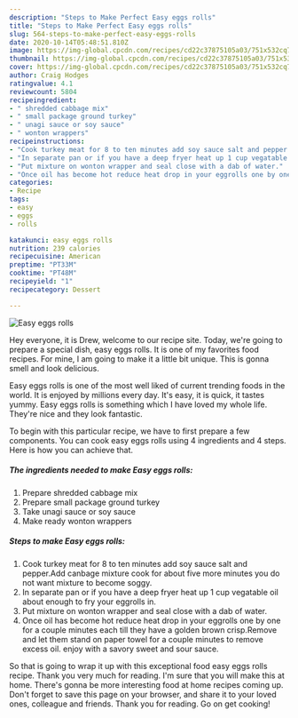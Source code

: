 ```yaml
---
description: "Steps to Make Perfect Easy eggs rolls"
title: "Steps to Make Perfect Easy eggs rolls"
slug: 564-steps-to-make-perfect-easy-eggs-rolls
date: 2020-10-14T05:48:51.810Z
image: https://img-global.cpcdn.com/recipes/cd22c37875105a03/751x532cq70/easy-eggs-rolls-recipe-main-photo.jpg
thumbnail: https://img-global.cpcdn.com/recipes/cd22c37875105a03/751x532cq70/easy-eggs-rolls-recipe-main-photo.jpg
cover: https://img-global.cpcdn.com/recipes/cd22c37875105a03/751x532cq70/easy-eggs-rolls-recipe-main-photo.jpg
author: Craig Hodges
ratingvalue: 4.1
reviewcount: 5804
recipeingredient:
- " shredded cabbage mix"
- " small package ground turkey"
- " unagi sauce or soy sauce"
- " wonton wrappers"
recipeinstructions:
- "Cook turkey meat for 8 to ten minutes add soy sauce salt and pepper.Add canbage mixture cook for about five more minutes you do not want mixture to become soggy."
- "In separate pan or if you have a deep fryer heat up 1 cup vegatable oil about enough to fry your eggrolls in."
- "Put mixture on wonton wrapper and seal close with a dab of water."
- "Once oil has become hot reduce heat drop in your eggrolls one by one for a couple minutes each till they have a golden brown crisp.Remove and let them stand on paper towel for a couple minutes to remove excess oil. enjoy with a savory sweet and sour sauce."
categories:
- Recipe
tags:
- easy
- eggs
- rolls

katakunci: easy eggs rolls 
nutrition: 239 calories
recipecuisine: American
preptime: "PT33M"
cooktime: "PT48M"
recipeyield: "1"
recipecategory: Dessert

---
```



![Easy eggs rolls](https://img-global.cpcdn.com/recipes/cd22c37875105a03/751x532cq70/easy-eggs-rolls-recipe-main-photo.jpg)

Hey everyone, it is Drew, welcome to our recipe site. Today, we're going to prepare a special dish, easy eggs rolls. It is one of my favorites food recipes. For mine, I am going to make it a little bit unique. This is gonna smell and look delicious.



Easy eggs rolls is one of the most well liked of current trending foods in the world. It is enjoyed by millions every day. It's easy, it is quick, it tastes yummy. Easy eggs rolls is something which I have loved my whole life. They're nice and they look fantastic.


To begin with this particular recipe, we have to first prepare a few components. You can cook easy eggs rolls using 4 ingredients and 4 steps. Here is how you can achieve that.

<!--inarticleads1-->

##### The ingredients needed to make Easy eggs rolls:

1. Prepare  shredded cabbage mix
1. Prepare  small package ground turkey
1. Take  unagi sauce or soy sauce
1. Make ready  wonton wrappers




<!--inarticleads2-->

##### Steps to make Easy eggs rolls:

1. Cook turkey meat for 8 to ten minutes add soy sauce salt and pepper.Add canbage mixture cook for about five more minutes you do not want mixture to become soggy.
1. In separate pan or if you have a deep fryer heat up 1 cup vegatable oil about enough to fry your eggrolls in.
1. Put mixture on wonton wrapper and seal close with a dab of water.
1. Once oil has become hot reduce heat drop in your eggrolls one by one for a couple minutes each till they have a golden brown crisp.Remove and let them stand on paper towel for a couple minutes to remove excess oil. enjoy with a savory sweet and sour sauce.




So that is going to wrap it up with this exceptional food easy eggs rolls recipe. Thank you very much for reading. I'm sure that you will make this at home. There's gonna be more interesting food at home recipes coming up. Don't forget to save this page on your browser, and share it to your loved ones, colleague and friends. Thank you for reading. Go on get cooking!
